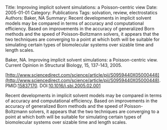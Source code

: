 Title: Improving implicit solvent simulations: a Poisson-centric view
Date: 2005-01-01
Category: Publications
Tags: solvation, review, electrostatics
Authors: Baker, NA
Summary: Recent developments in implicit solvent models may be compared in terms of accuracy and computational efficiency. Based on improvements in the accuracy of generalized Born methods and the speed of Poisson-Boltzmann solvers, it appears that the two techniques are converging to a point at which both will be suitable for simulating certain types of biomolecular systems over sizable time and length scales.

Baker, NA. Improving implicit solvent simulations: a Poisson-centric view. Current Opinion in Structural Biology, 15, 137-143, 2005. 

[http://www.sciencedirect.com/science/article/pii/S0959440X05000448](http://www.sciencedirect.com/science/article/pii/S0959440X05000448). PMID:[15837170](http://www.ncbi.nlm.nih.gov/pubmed/15837170). DOI:[10.1016/j.sbi.2005.02.001](http://dx.doi.org/10.1016/j.sbi.2005.02.001)

Recent developments in implicit solvent models may be compared in terms of accuracy and computational efficiency. Based on improvements in the accuracy of generalized Born methods and the speed of Poisson-Boltzmann solvers, it appears that the two techniques are converging to a point at which both will be suitable for simulating certain types of biomolecular systems over sizable time and length scales.
